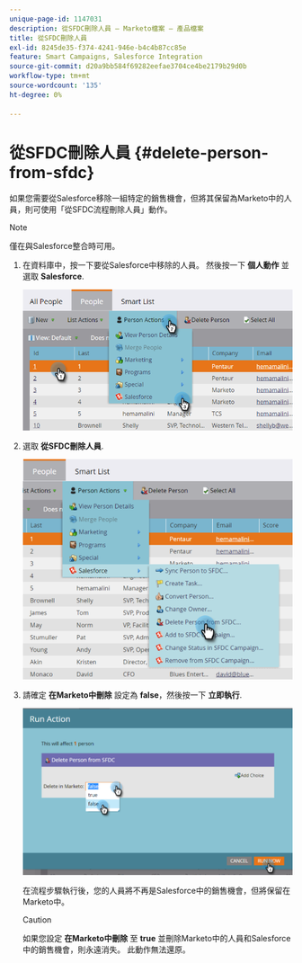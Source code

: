 ```yaml
---
unique-page-id: 1147031
description: 從SFDC刪除人員 — Marketo檔案 — 產品檔案
title: 從SFDC刪除人員
exl-id: 8245de35-f374-4241-946e-b4c4b87cc85e
feature: Smart Campaigns, Salesforce Integration
source-git-commit: d20a9bb584f69282eefae3704ce4be2179b29d0b
workflow-type: tm+mt
source-wordcount: '135'
ht-degree: 0%

---
```


# 從SFDC刪除人員 {#delete-person-from-sfdc}

如果您需要從Salesforce移除一組特定的銷售機會，但將其保留為Marketo中的人員，則可使用「從SFDC流程刪除人員」動作。

>[!NOTE]
>
>僅在與Salesforce整合時可用。

1. 在資料庫中，按一下要從Salesforce中移除的人員。 然後按一下 **個人動作** 並選取 **Salesforce**.

   ![](assets/person-actions-salesforce.png)

1. 選取 **從SFDC刪除人員**.

   ![](assets/delete-person-from-sfdc.png)

1. 請確定 **在Marketo中刪除** 設定為 **false**，然後按一下 **立即執行**.

   ![](assets/run-action-delete-lead-from-sfdc.png)

   在流程步驟執行後，您的人員將不再是Salesforce中的銷售機會，但將保留在Marketo中。

   >[!CAUTION]
   >
   >如果您設定 **在Marketo中刪除** 至 **true** 並刪除Marketo中的人員和Salesforce中的銷售機會，則永遠消失。 此動作無法還原。

